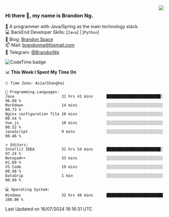 <img  align="right" src="https://github-readme-stats-brandon0824.vercel.app/api/top-langs/?username=brandon0824&layout=compact">

### Hi there 👋, my name is Brandon Ng.

🌱 A programmer with Java/Spring as the main technology stack.  
💻 BackEnd Developer Skills: [`Java`] | [`Python`]  
📝 Blog: [Brandon Space](https://brandonng.tech)  
📫 Mail: brandonng@foxmail.com  
📰 Telegram: [@BrandonNg](https://t.me/BrandonNg24)  

![CodeTime badge](https://img.shields.io/endpoint?style=flat-square&url=https%3A%2F%2Fapi.codetime.dev%2Fshield%3Fid%3D128%26project%3D%26in%3D604800000)

<!--START_SECTION:waka-->
📊 **This Week I Spent My Time On** 

```text
🕑︎ Time Zone: Asia/Shanghai

💬 Programming Languages: 
Java                     31 hrs 41 mins      ████████████████████████░   96.60 % 
Markdown                 14 mins             ░░░░░░░░░░░░░░░░░░░░░░░░░   00.73 % 
Nginx configuration file 10 mins             ░░░░░░░░░░░░░░░░░░░░░░░░░   00.54 % 
Vue.js                   10 mins             ░░░░░░░░░░░░░░░░░░░░░░░░░   00.52 % 
JavaScript               9 mins              ░░░░░░░░░░░░░░░░░░░░░░░░░   00.46 % 

🔥 Editors: 
IntelliJ IDEA            31 hrs 54 mins      ████████████████████████░   97.24 % 
Notepad++                33 mins             ░░░░░░░░░░░░░░░░░░░░░░░░░   01.69 % 
VS Code                  19 mins             ░░░░░░░░░░░░░░░░░░░░░░░░░   00.98 % 
DataGrip                 1 min               ░░░░░░░░░░░░░░░░░░░░░░░░░   00.09 % 

💻 Operating System: 
Windows                  32 hrs 48 mins      █████████████████████████   100.00 % 
```


 Last Updated on 16/07/2024 16:16:31 UTC
<!--END_SECTION:waka-->
